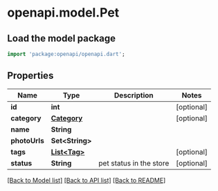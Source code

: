 # openapi.model.Pet

## Load the model package
```dart
import 'package:openapi/openapi.dart';
```

## Properties
Name | Type | Description | Notes
------------ | ------------- | ------------- | -------------
**id** | **int** |  | [optional] 
**category** | [**Category**](Category.md) |  | [optional] 
**name** | **String** |  | 
**photoUrls** | **Set&lt;String&gt;** |  | 
**tags** | [**List&lt;Tag&gt;**](Tag.md) |  | [optional] 
**status** | **String** | pet status in the store | [optional] 

[[Back to Model list]](../README.md#documentation-for-models) [[Back to API list]](../README.md#documentation-for-api-endpoints) [[Back to README]](../README.md)


